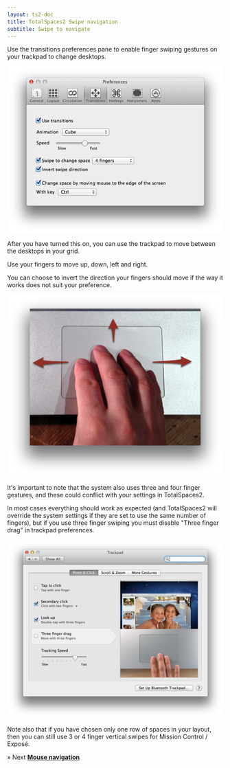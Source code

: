 ```yaml
---
layout: ts2-doc
title: TotalSpaces2 Swipe navigation
subtitle: Swipe to navigate
---
```


Use the transitions preferences pane to enable finger swiping gestures on your trackpad to change desktops.

<img src="/images/transitions-preferences-ts2.png">

After you have turned this on, you can use the trackpad to move between the desktops in your grid.

Use your fingers to move up, down, left and right.

You can choose to invert the direction your fingers should move if the way it works does not suit your preference.

<img src="/images/swipe-fingers.png">

It's important to note that the system also uses three and four finger gestures, and these could conflict with your settings in TotalSpaces2.
 
In most cases everything should work as expected (and TotalSpaces2 will override the system settings if they are set to use the same number of fingers), but if you use three finger swiping you must disable "Three finger drag" in trackpad preferences.

<img src="/images/trackpad-preferences.png">

Note also that if you have chosen only one row of spaces in your layout, then you can still use 3 or 4 finger vertical swipes for Mission Control / Exposé.

&raquo; Next [**Mouse navigation**](/mouse-edges2)